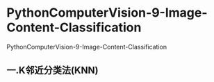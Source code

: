 # PythonComputerVision-9-Image-Content-Classification
PythonComputerVision-9-Image-Content-Classification  
## 一.K邻近分类法(KNN)

